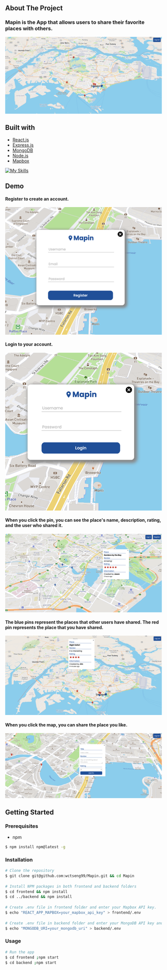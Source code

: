 ## About The Project

### Mapin is the App that allows users to share their favorite places with others.

![Mapin App](cover.png)

## Built with

- [React.js](https://reactjs.org/)
- [Express.js](https://expressjs.com/)
- [MongoDB](https://www.mongodb.com/)
- [Node.js](https://nodejs.org/en/)
- [Mapbox](https://www.mapbox.com/)
  
[![My Skills](https://skillicons.dev/icons?i=js,html,css,react,express,mongodb,nodejs&theme=light)](https://skillicons.dev)

## Demo
#### Register to create an account.
![register.png](register.png)

#### Login to your account.
![login.png](login.png)

#### When you click the pin, you can see the place's name, description, rating, and the user who shared it.
![pin.png](pin.png)

#### The blue pins represent the places that other users have shared. The red pin represents the place that you have shared.
![comment.png](comment.png)

#### When you click the map, you can share the place you like.
![share.png](share.png)


## Getting Started

### Prerequisites
- npm
```bash
$ npm install npm@latest -g
```

### Installation

```bash
# Clone the repository
$ git clone git@github.com:wctseng99/Mapin.git && cd Mapin

# Install NPM packages in both frontend and backend folders
$ cd frontend && npm install
$ cd ../backend && npm install

# Create .env file in frontend folder and enter your Mapbox API key.
$ echo "REACT_APP_MAPBOX=your_mapbox_api_key" > frontend/.env

# Create .env file in backend folder and enter your MongoDB API key and database connection URI.
$ echo "MONGODB_URI=your_mongodb_uri" > backend/.env

```

### Usage
```bash
# Run the app
$ cd frontend ;npm start
$ cd backend ;npm start
```
